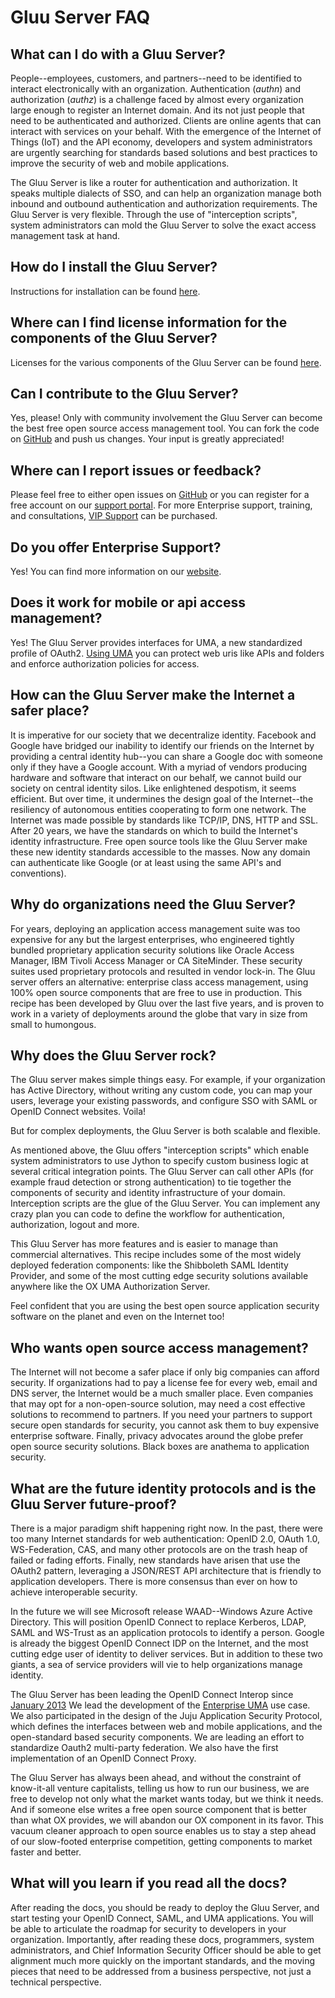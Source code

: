 # Gluu Server FAQ

## What can I do with a Gluu Server?

People--employees, customers, and partners--need to be identified to
interact electronically with an organization. Authentication (_authn_)
and authorization (_authz_) is a challenge faced by almost every
organization large enough to register an Internet domain. And its not
just people that need to be authenticated and authorized. Clients are
online agents that can interact with services on your behalf. With the
emergence of the Internet of Things (IoT) and the API economy,
developers and system administrators are urgently searching for
standards based solutions and best practices to improve the security of
web and mobile applications.

The Gluu Server is like a router for authentication and authorization.
It speaks multiple dialects of SSO, and can help an organization manage
both inbound and outbound authentication and authorization requirements.
The Gluu Server is very flexible. Through the use of "interception
scripts", system administrators can mold the Gluu Server to solve the
exact access management task at hand.

## How do I install the Gluu Server?

Instructions for installation can be found
[here](http://www.gluu.org/docs/admin-guide/deployment/).

## Where can I find license information for the components of the Gluu Server?

Licenses for the various components of the Gluu Server can be found
[here](http://www.gluu.org/docs/admin-guide/introduction/#licenses).

## Can I contribute to the Gluu Server?

Yes, please! Only with community involvement the Gluu Server can become
the best free open source access management tool. You can fork the code
on [GitHub](http://github.com/GluuFederation) and push us changes. Your
input is greatly appreciated!

## Where can I report issues or feedback?

Please feel free to either open issues on
[GitHub](https://github.com/GluuFederation/docs/issues) or you can
register for a free account on our [support
portal](https://support.gluu.org). For more Enterprise support,
training, and consultations, [VIP Support](http://gluu.org/pricing) can
be purchased.

## Do you offer Enterprise Support?

Yes! You can find more information on our
[website](http://gluu.org/pricing).

## Does it work for mobile or api access management?

Yes! The Gluu Server provides interfaces for UMA, a new standardized
profile of OAuth2. [Using
UMA](http://www.gluu.org/docs/admin-guide/uma/) you can protect web uris
like APIs and folders and enforce authorization policies for access.

## How can the Gluu Server make the Internet a safer place?

It is imperative for our society that we decentralize identity. Facebook
and Google have bridged our inability to identify our friends on the
Internet by providing a central identity hub--you can share a Google doc
with someone only if they have a Google account. With a myriad of
vendors producing hardware and software that interact on our behalf, we
cannot build our society on central identity silos. Like enlightened
despotism, it seems efficient. But over time, it undermines the design
goal of the Internet--the resiliency of autonomous entities cooperating
to form one network. The Internet was made possible by standards like
TCP/IP, DNS, HTTP and SSL. After 20 years, we have the standards on
which to build the Internet's identity infrastructure. Free open source
tools like the Gluu Server make these new identity standards accessible
to the masses. Now any domain can authenticate like Google (or at least
using the same API's and conventions).

## Why do organizations need the Gluu Server?

For years, deploying an application access management suite was too
expensive for any but the largest enterprises, who engineered tightly
bundled proprietary application security solutions like Oracle Access
Manager, IBM Tivoli Access Manager or CA SiteMinder. These security
suites used proprietary protocols and resulted in vendor lock-in. The
Gluu server offers an alternative: enterprise class access management,
using 100% open source components that are free to use in production.
This recipe has been developed by Gluu over the last five years, and is
proven to work in a variety of deployments around the globe that vary in
size from small to humongous.

## Why does the Gluu Server rock?

The Gluu server makes simple things easy. For example, if your
organization has Active Directory, without writing any custom code, you
can map your users, leverage your existing passwords, and configure SSO
with SAML or OpenID Connect websites. Voila!

But for complex deployments, the Gluu Server is both scalable and
flexible.

As mentioned above, the Gluu offers "interception scripts" which enable
system administrators to use Jython to specify custom business logic at
several critical integration points. The Gluu Server can call other APIs
(for example fraud detection or strong authentication) to tie together
the components of security and identity infrastructure of your domain.
Interception scripts are the glue of the Gluu Server. You can implement
any crazy plan you can code to define the workflow for authentication,
authorization, logout and more.

This Gluu Server has more features and is easier to manage than
commercial alternatives. This recipe includes some of the most widely
deployed federation components: like the Shibboleth SAML Identity
Provider, and some of the most cutting edge security solutions available
anywhere like the OX UMA Authorization Server.

Feel confident that you are using the best open source application
security software on the planet and even on the Internet too!

## Who wants open source access management?

The Internet will not become a safer place if only big companies can
afford security. If organizations had to pay a license fee for every
web, email and DNS server, the Internet would be a much smaller place.
Even companies that may opt for a non-open-source solution, may need a
cost effective solutions to recommend to partners. If you need your
partners to support secure open standards for security, you cannot ask
them to buy expensive enterprise software. Finally, privacy advocates
around the globe prefer open source security solutions. Black boxes are
anathema to application security.

## What are the future identity protocols and is the Gluu Server future-proof?

There is a major paradigm shift happening right now. In the past, there
were too many Internet standards for web authentication: OpenID 2.0,
OAuth 1.0, WS-Federation, CAS, and many other protocols are on the trash
heap of failed or fading efforts. Finally, new standards have arisen
that use the OAuth2 pattern, leveraging a JSON/REST API architecture
that is friendly to application developers. There is more consensus than
ever on how to achieve interoperable security.

In the future we will see Microsoft release WAAD--Windows Azure Active
Directory. This will position OpenID Connect to replace Kerberos, LDAP,
SAML and WS-Trust as an application protocols to identify a person.
Google is already the biggest OpenID Connect IDP on the Internet, and
the most cutting edge user of identity to deliver services. But in
addition to these two giants, a sea of service providers will vie to
help organizations manage identity.

The Gluu Server has been leading the OpenID Connect Interop since [January 2013](http://www.gluu.co/.fm8t)
We lead the development of the [Enterprise UMA](http://www.gluu.co/kantara) use case. We also participated
in the design of the Juju Application Security Protocol, which defines the interfaces between web and mobile
applications, and the open-standard based security components. We are leading an effort to standardize
Oauth2 multi-party federation. We also have the first implementation of an OpenID Connect Proxy.

The Gluu Server has always been ahead, and without the constraint of know-it-all venture capitalists, telling
us how to run our business, we are free to develop not only what the market wants today, but we think
it needs. And if someone else writes a free open source component that is better than what OX provides,
we will abandon our OX component in its favor. This vacuum cleaner approach to open source enables us
to stay a step ahead of our slow-footed enterprise competition, getting components to market faster and better.

## What will you learn if you read all the docs?

After reading the docs, you should be ready to deploy the Gluu Server, and start testing your OpenID Connect,
SAML, and UMA applications. You will be able to articulate the roadmap for security to developers in your
organization. Importantly, after reading these docs, programmers, system administrators, and Chief Information
Security Officer should be able to get alignment much more quickly on the important standards, and the
moving pieces that need to be addressed from a business perspective, not just a technical perspective.
